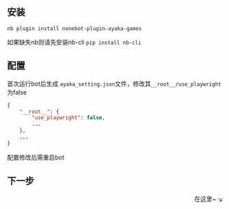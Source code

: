## 安装

`nb plugin install nonebot-plugin-ayaka-games`

如果缺失nb则请先安装nb-cli `pip install nb-cli`

## 配置

首次运行bot后生成 `ayaka_setting.json`文件，修改其`__root__/use_playwright`为false

```json
{
    "__root__": {
        "use_playwright": false,
        ...
    },
    ...
}
```

配置修改后需重启bot

## 下一步

<div align="right">
    在这里~ ↘
</div>

